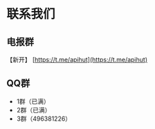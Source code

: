 # 联系我们

## 电报群

【新开】
[https://t.me/apihut](https://t.me/apihut)

## QQ群
- 1群（已满）
- 2群（已满）
- 3群（496381226）
